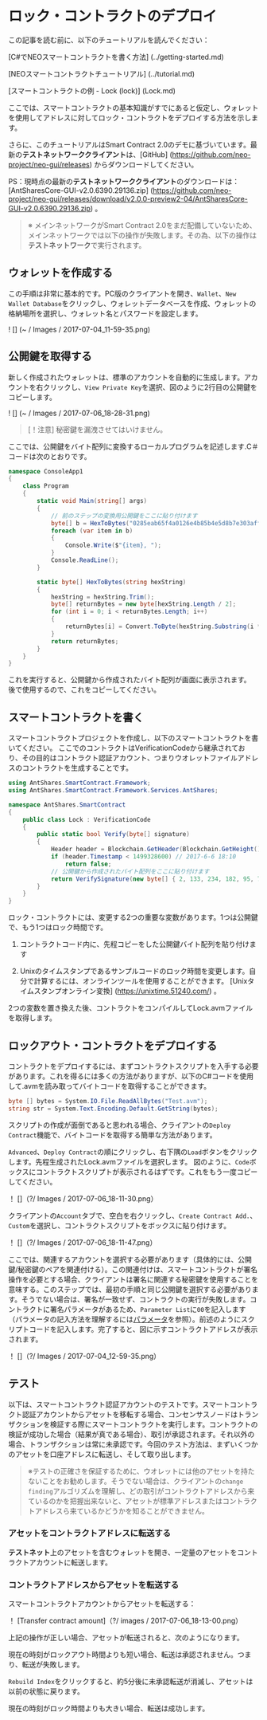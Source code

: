 # ロック・コントラクトのデプロイ

この記事を読む前に、以下のチュートリアルを読んでください：

[C#でNEOスマートコントラクトを書く方法] (../getting-started.md)

[NEOスマートコントラクトチュートリアル] (../tutorial.md)

[スマートコントラクトの例 - Lock (lock)] (Lock.md)

ここでは、スマートコントラクトの基本知識がすでにあると仮定し、ウォレットを使用してアドレスに対してロック・コントラクトをデプロイする方法を示します。

さらに、このチュートリアルはSmart Contract 2.0のデモに基づいています。最新の**テストネットワーククライアント**は、[GitHub] (https://github.com/neo-project/neo-gui/releases) からダウンロードしてください。

PS：現時点の最新の**テストネットワーククライアント**のダウンロードは：[AntSharesCore-GUI-v2.0.6390.29136.zip] (https://github.com/neo-project/neo-gui/releases/download/v2.0.0-preview2-04/AntSharesCore-GUI-v2.0.6390.29136.zip) 。

> ※ メインネットワークがSmart Contract 2.0をまだ配備していないため、メインネットワークでは以下の操作が失敗します。その為、以下の操作は**テストネットワーク**で実行されます。

## ウォレットを作成する

この手順は非常に基本的です。PC版のクライアントを開き、`Wallet`、`New Wallet Database`をクリックし、ウォレットデータベースを作成、ウォレットの格納場所を選択し、ウォレット名とパスワードを設定します。

! [] (~ / Images / 2017-07-04_11-59-35.png)

## 公開鍵を取得する

新しく作成されたウォレットは、標準のアカウントを自動的に生成します。アカウントを右クリックし、`View Private Key`を選択、図のように2行目の公開鍵をコピーします。

! [] (~ / Images / 2017-07-06_18-28-31.png)

> [！注意] 秘密鍵を漏洩させてはいけません。

ここでは、公開鍵をバイト配列に変換するローカルプログラムを記述します.C＃コードは次のとおりです。

```c#
namespace ConsoleApp1
{
    class Program
    {
        static void Main(string[] args)
        {
            // 前のステップの変換用公開鍵をここに貼り付けます
            byte[] b = HexToBytes("0285eab65f4a0126e4b85b4e5d8b7e303aff7efb360d595f2e3189bb90487ad5aa"); 
            foreach (var item in b)
            {
                Console.Write($"{item}, ");
            }
            Console.ReadLine();
        }

        static byte[] HexToBytes(string hexString)
        {
            hexString = hexString.Trim();
            byte[] returnBytes = new byte[hexString.Length / 2];
            for (int i = 0; i < returnBytes.Length; i++)
            {
                returnBytes[i] = Convert.ToByte(hexString.Substring(i * 2, 2), 16);
            }
            return returnBytes;
        }
    }
}
```

これを実行すると、公開鍵から作成されたバイト配列が画面に表示されます。 後で使用するので、これをコピーしてください。

## スマートコントラクトを書く

スマートコントラクトプロジェクトを作成し、以下のスマートコントラクトを書いてください。 ここでのコントラクトはVerificationCodeから継承されており、その目的はコントラクト認証アカウント、つまりウオレットファイルアドレスのコントラクトを生成することです。

```c#
using AntShares.SmartContract.Framework;
using AntShares.SmartContract.Framework.Services.AntShares;

namespace AntShares.SmartContract
{
    public class Lock : VerificationCode
    {
        public static bool Verify(byte[] signature)
        {
            Header header = Blockchain.GetHeader(Blockchain.GetHeight());
            if (header.Timestamp < 1499328600) // 2017-6-6 18:10
                return false;
            // 公開鍵から作成されたバイト配列をここに貼り付けます
            return VerifySignature(new byte[] { 2, 133, 234, 182, 95, 74, 1, 38, 228, 184, 91, 78, 93, 139, 126, 48, 58, 255, 126, 251, 54, 13, 89, 95, 46, 49, 137, 187, 144, 72, 122, 213, 170 }, signature);
        }
    }
}
```

ロック・コントラクトには、変更する2つの重要な変数があります。1つは公開鍵で、もう1つはロック時間です。

1. コントラクトコード内に、先程コピーをした公開鍵バイト配列を貼り付けます

2. Unixのタイムスタンプであるサンプルコードのロック時間を変更します。自分で計算するには、オンラインツールを使用することができます。 [Unixタイムスタンプオンライン変換] (https://unixtime.51240.com/) 。

2つの変数を置き換えた後、コントラクトをコンパイルしてLock.avmファイルを取得します。

## ロックアウト・コントラクトをデプロイする

コントラクトをデプロイするには、まずコントラクトスクリプトを入手する必要があります。これを得るには多くの方法がありますが、以下のC#コードを使用して.avmを読み取ってバイトコードを取得することができます。

```c#
byte [] bytes = System.IO.File.ReadAllBytes("Test.avm");
string str = System.Text.Encoding.Default.GetString(bytes);
```

スクリプトの作成が面倒であると思われる場合、クライアントの`Deploy Contract`機能で、バイトコードを取得する簡単な方法があります。

`Advanced`、`Deploy Contract`の順にクリックし、右下隅の`Load`ボタンをクリックします。先程生成されたLock.avmファイルを選択します。 図のように、`Code`ボックスにコントラクトスクリプトが表示されるはずです。これをもう一度コピーしてください。

！ []（?/ Images / 2017-07-06_18-11-30.png）

クライアントの`Account`タブで、空白を右クリックし、`Create Contract Add.`、`Custom`を選択し、コントラクトスクリプトをボックスに貼り付けます。

！ []（?/ Images / 2017-07-06_18-11-47.png）

ここでは、関連するアカウントを選択する必要があります（具体的には、公開鍵/秘密鍵のペアを関連付ける）。この関連付けは、スマートコントラクトが署名操作を必要とする場合、クライアントは署名に関連する秘密鍵を使用することを意味する。このステップでは、最初の手順と同じ公開鍵を選択する必要があります。そうでない場合は、署名が一致せず、コントラクトの実行が失敗します。コントラクトに署名パラメータがあるため、`Parameter List`に`00`を記入します（パラメータの記入方法を理解するには[パラメータ](Parameter.md)を参照）。前述のようにスクリプトコードを記入します。完了すると、図に示すコントラクトアドレスが表示されます。

！ []（?/ Images / 2017-07-04_12-59-35.png）

## テスト

以下は、スマートコントラクト認証アカウントのテストです。スマートコントラクト認証アカウントからアセットを移転する場合、コンセンサスノードはトランザクションを検証する際にスマートコントラクトを実行します。コントラクトの検証が成功した場合（結果が真である場合）、取引が承認されます。それ以外の場合、トランザクションは常に未承認です。今回のテスト方法は、まずいくつかのアセットを口座アドレスに転送し、そして取り出します。

> ※テストの正確さを保証するために、ウオレットには他のアセットを持たないことをお勧めします。そうでない場合は、クライアントの`change finding`アルゴリズムを理解し、どの取引がコントラクトアドレスから来ているのかを把握出来ないと、アセットが標準アドレスまたはコントラクトアドレスら来ているかどうかを知ることができません。

### アセットをコントラクトアドレスに転送する

**テストネット**上のアセットを含むウォレットを開き、一定量のアセットをコントラクトアカウントに転送します。

### コントラクトアドレスからアセットを転送する

スマートコントラクトアカウントからアセットを転送する：

！ [Transfer contract amount]（?/ images / 2017-07-06_18-13-00.png）

上記の操作が正しい場合、アセットが転送されると、次のようになります。

現在の時刻がロックアウト時間よりも短い場合、転送は承認されません。つまり、転送が失敗します。

`Rebuild Index`をクリックすると、約5分後に未承認転送が消滅し、アセットは以前の状態に戻ります。

現在の時刻がロック時間よりも大きい場合、転送は成功します。
